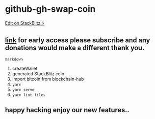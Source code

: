 # github-gh-swap-coin

[Edit on StackBlitz ⚡️](https://stackblitz.com/edit/github-gh-swap-coin)

## [link](https://www.Swap.io/) for early access please subscribe and any donations would make a different thank you.

`markdown` 
1. createWallet
2. generated StackBlitz coin
3. import bitcoin from blockchain-hub
4. ``yarn``
5. ``yarn serve``
6. ``yarn lint files``

## happy hacking enjoy our new features..

